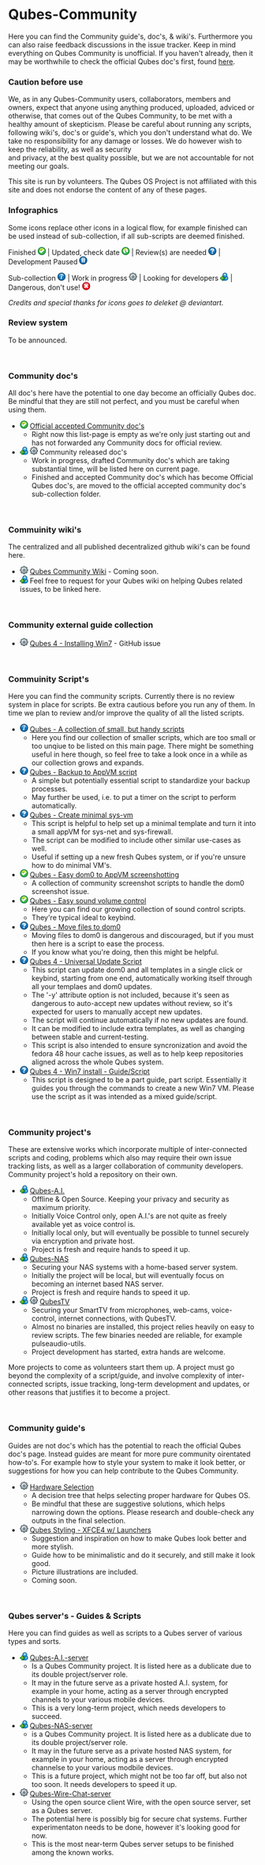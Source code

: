 # Qubes-Community #
Here you can find the Community guide's, doc's, & wiki's. Furthermore you can also raise feedback discussions in the issue tracker. Keep in mind everything on Qubes Community is unofficial. If you haven't already, then it may be worthwhile to check the official Qubes doc's first, found [here](https://www.qubes-os.org/doc/).


### Caution before use ###
We, as in any Qubes-Community users, collaborators, members and owners, expect that anyone using anything produced, uploaded, adviced or otherwise, that comes out of the Qubes Community, to be met with a healthy amount of skepticism. Please be careful about running any scripts, following wiki's, doc's or guide's, which you don't understand what do. We take no responsibility for any damage or losses. We do however wish to keep the reliability, as well as security  
and privacy, at the best quality possible, but we are not accountable for not meeting our goals.

This site is run by volunteers. The Qubes OS Project is not affiliated with this site and does not endorse the content of any of these pages.


### Infographics ###
Some icons replace other icons in a logical flow, for example finished can be used instead of sub-collection, if all sub-scripts are deemed finished. 

Finished <img src="/github-resources/review-icons/Button Check-01.png" width="16"> | Updated, check date <img src="/github-resources/review-icons/Button Refresh-01.png" width="16"> | Review(s) are needed <img src="/github-resources/review-icons/Button Help-01.png" width="16"> | Development Paused <img src="/github-resources/review-icons/Button Pause-01.png" width="16">
 	
Sub-collection <img src="/github-resources/review-icons/Button Info-01.png" width="16"> | Work in progress <img src="/github-resources/review-icons/Gear-01.png" width="16"> | Looking for developers <img src="/github-resources/review-icons/User New-01.png" width="16"> | Dangerous, don't use! <img src="/github-resources/review-icons/Button Close-01.png" width="16">

_Credits and special thanks for icons goes to deleket @ deviantart._

### Review system ###
To be announced.

<br />

### Community doc's ###
All doc's here have the potential to one day become an officially Qubes doc. Be mindful that they are still not perfect, and you must be careful when using them.
- <img src="/github-resources/review-icons/Button Check-01.png" width="16"> [Official accepted Community doc's]() 
  - Right now this list-page is empty as we're only just starting out and has not forwarded any Community docs for official review.
- <img src="/github-resources/review-icons/User New-01.png" width="16"> <img src="/github-resources/review-icons/Gear-01.png" width="16"> Community released doc's 
  - Work in progress, drafted Community doc's which are taking substantial time, will be listed here on current page.
  - Finished and accepted Community doc's which has become Official Qubes doc's, are moved to the official accepted community doc's sub-collection folder. 

<br />


### Commuinity wiki's ###
The centralized and all published decentralized github wiki's can be found here. 
- <img src="/github-resources/review-icons/Gear-01.png" width="16"> [Qubes Community Wiki]() - Coming soon.
- <img src="/github-resources/review-icons/User New-01.png" width="16"> Feel free to request for your Qubes wiki on helping Qubes related issues, to be linked here.

<br />

### Community external guide collection ###
- <img src="/github-resources/review-icons/Gear-01.png" width="16"> [Qubes 4 - Installing Win7](https://github.com/QubesOS/qubes-issues/issues/3585) - GitHub issue

<br />



### Commuinity Script's ###
Here you can find the community scripts. Currently there is no review system in place for scripts. Be extra cautious before you run any of them. In time we plan to review and/or improve the quality of all the listed scripts.

- <img src="/github-resources/review-icons/Button Info-01.png" width="16"> [Qubes - A collection of small, but handy scripts](/scripts/qubes-a-small-but-handy-script-collection) 
  - Here you find our collection of smaller scripts, which are too small or too unqiue to be listed on this main page. There might be something useful in here though, so feel free to take a look once in a while as our collection grows and expands.
- <img src="/github-resources/review-icons/Button Help-01.png" width="16"> [Qubes - Backup to AppVM script](/master/scripts/qvm-backup-to-appvm)
  - A simple but potentially essential script to standardize your backup processes.
  - May further be used, i.e. to put a timer on the script to perform automatically.
- <img src="/github-resources/review-icons/Button Help-01.png" width="16"> [Qubes - Create minimal sys-vm](/scripts/qubes-create-minimal-sys-vms)
  - This script is helpful to help set up a minimal template and turn it into a small appVM for sys-net and sys-firewall. 
  - The script can be modified to include other similar use-cases as well.
  - Useful if setting up a new fresh Qubes system, or if you're unsure how to do minimal VM's.
- <img src="/github-resources/review-icons/Button Check-01.png" width="16"> [Qubes - Easy dom0 to AppVM screenshotting](/scripts/qubes-screenshot-scripts)
  - A collection of community screenshot scripts to handle the dom0 screenshot issue.
- <img src="/github-resources/review-icons/Button Check-01.png" width="16"> [Qubes - Easy sound volume control](/scripts/qubes-sound-control-scripts) 
  - Here you can find our growing collection of sound control scripts. 
  - They're typical ideal to keybind.
- <img src="/github-resources/review-icons/Button Help-01.png" width="16"> [Qubes - Move files to dom0](/scripts/qvm-copy-to-dom0)
  - Moving files to dom0 is dangerous and discouraged, but if you must then here is a script to ease the process. 
  - If you know what you're doing, then this might be helpful.
- <img src="/github-resources/review-icons/Button Help-01.png" width="16"> [Qubes 4 - Universal Update Script](/scripts/qubes-auto-update-script-alpha.sh)
  - This script can update dom0 and all templates in a single click or keybind, starting from one end, automatically working itself through all your templaes and dom0 updates. 
  - The '-y' attribute option is not included, because it's seen as dangerous to auto-accept new updates without review, so it's expected for users to manually accept new updates. 
  - The script will continue automatically if no new updates are found. 
  - It can be modified to include extra templates, as well as changing between stable and current-testing. 
  - This script is also intended to ensure syncronization and avoid the fedora 48 hour cache issues, as well as to help keep repositories aligned across the whole Qubes system.
- <img src="/github-resources/review-icons/Button Help-01.png" width="16"> [Qubes 4 - Win7 install - Guide/Script](/scripts/howto-build-win7-appvm)
  - This script is designed to be a part guide, part script. Essentially it guides you through the commands to create a new Win7 VM. Please use the script as it was intended as a mixed guide/script.



<br />

### Community project's ###
These are extensive works which incorporate multiple of inter-connected scripts and coding, problems which also may require their own issue tracking lists, as well as a larger collaboration of community developers. Community project's hold a repository on their own.
- <img src="/github-resources/review-icons/User New-01.png" width="16"> [Qubes-A.I. ](https://github.com/Qubes-Community/Qubes-A.I.) 
  - Offline & Open Source. Keeping your privacy and security as maximum priority.
  - Initially Voice Control only, open A.I.'s are not quite as freely available yet as voice control is.
  - Initially local only, but will eventually be possible to tunnel securely via encryption and private host.
  - Project is fresh and require hands to speed it up.
- <img src="/github-resources/review-icons/User New-01.png" width="16"> [Qubes-NAS](https://github.com/Qubes-Community/Qubes-NAS) 
  - Securing your NAS systems with a home-based server system.
  - Initially the project will be local, but will eventually focus on becoming an internet based NAS server.
  - Project is fresh and require hands to speed it up.
- <img src="/github-resources/review-icons/User New-01.png" width="16"> <img src="/github-resources/review-icons/Gear-01.png" width="16"> [QubesTV](https://github.com/Qubes-Community/QubesTV) 
  - Securing your SmartTV from microphones, web-cams, voice-control, internet connections, with QubesTV.
  - Almost no binaries are installed, this project relies heavily on easy to review scripts. The few binaries needed are reliable, for example pulseaudio-utils.
  - Project development has started, extra hands are welcome.

More projects to come as volunteers start them up. A project must go beyond the complexity of a script/guide, and involve complexity of inter-connected scripts, issue tracking, long-term development and updates, or other reasons that justifies it to become a project.

<br />

### Community guide's ###
Guides are not doc's which has the potential to reach the official Qubes doc's page. Instead guides are meant for more pure community oirentated how-to's. For example how to style your system to make it look better, or suggestions for how you can help contribute to the Qubes Community. 

 - <img src="/github-resources/review-icons/Gear-01.png" width="16"> [Hardware Selection](/guides/hardware-tree.md)
   - A decision tree that helps selecting proper hardware for Qubes OS.
   - Be mindful that these are suggestive solutions, which helps narrowing down the options. Please research and double-check any outputs in the final selection.
 - <img src="/github-resources/review-icons/Gear-01.png" width="16"> [Qubes Styling - XFCE4 w/ Launchers]()
   - Suggestion and inspiration on how to make Qubes look better and more stylish.
   - Guide how to be minimalistic and do it securely, and still make it look good.
   - Picture illustrations are included.
   - Coming soon.

<br />


### Qubes server's - Guides & Scripts ###
Here you can find guides as well as scripts to a Qubes server of various types and sorts.
- <img src="/github-resources/review-icons/User New-01.png" width="16"> [Qubes-A.I.-server ](https://github.com/Qubes-Community/Qubes-A.I.) 
  - Is a Qubes Community project. It is listed here as a dublicate due to its double project/server role. 
  - It may in the future serve as a private hosted A.I. system, for example in your home, acting as a server through encrypted channels to your various mobile devices. 
  - This is a very long-term project, which needs developers to succeed.
- <img src="/github-resources/review-icons/User New-01.png" width="16"> [Qubes-NAS-server](https://github.com/Qubes-Community/Qubes-NAS) 
  - is a Qubes Community project. It is listed here as a dublicate due to its double project/server role. 
  - It may in the future serve as a private hosted NAS system, for example in your home, acting as a server through encrypted channelse to your various modbile devices. 
  - This is a future project, which might not be too far off, but also not too soon. It needs developers to speed it up.
- <img src="/github-resources/review-icons/Gear-01.png" width="16"> [Qubes-Wire-Chat-server](/scripts/qubes-wire-chat-server) 
  - Using the open source client Wire, with the open source server, set as a Qubes server. 
  - The potential here is possibly big for secure chat systems. Further experimentaton needs to be done, however it's looking good for now. 
  - This is the most near-term Qubes server setups to be finished among the known works.



